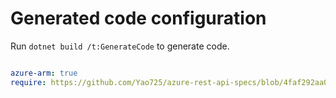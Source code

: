 # Generated code configuration

Run `dotnet build /t:GenerateCode` to generate code.

``` yaml

azure-arm: true
require: https://github.com/Yao725/azure-rest-api-specs/blob/4faf292aa0f76fd1cfc2a4085c69391d79ada56e/specification/webpubsub/resource-manager/readme.md
 

```
